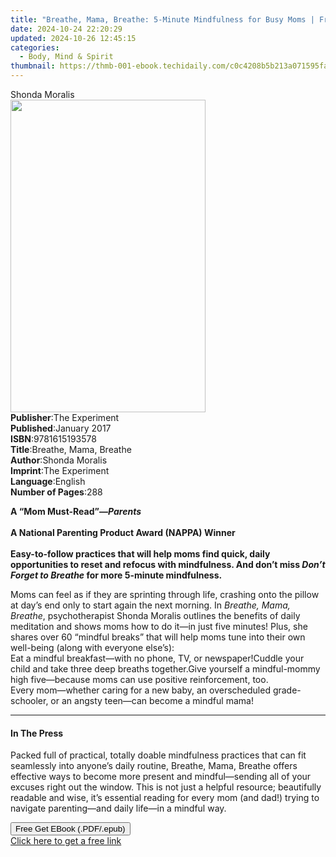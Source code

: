 ```yaml
---
title: "Breathe, Mama, Breathe: 5-Minute Mindfulness for Busy Moms | Free Book"
date: 2024-10-24 22:20:29
updated: 2024-10-26 12:45:15
categories:
  - Body, Mind & Spirit
thumbnail: https://thmb-001-ebook.techidaily.com/c0c4208b5b213a071595fafbcb879cd6400375bbbd98657b5e0c3069ca4fb670.jpg
---
```

<main id="book-container">
  <div class="flex flex-col">
    <div class="book-brief flex-1 py-6 px-4 sm:p-6 md:py-10 md:px-8">
      <!-- brief-->
      <div class="book-brief-main">Shonda Moralis</div>
    </div>
    <div
      class="book-meta-info flex-1 grid gap-4 col-start-1 col-end-3 row-start-1 sm:mb-6 sm:grid-cols-4 lg:gap-6 lg:col-start-2 lg:row-end-6 lg:row-span-6 lg:mb-0"
    >
      <div
        class="book-meta-info-left place-content-center mt-4 p-4 text-sm leading-6 col-start-2 col-span-2 dark:text-slate-400"
      >
        <img
          class="w-full h-500 object-cover rounded-lg sm:h-255 sm:col-span-2 lg:col-span-full"
          src="https://img-001-ebook.techidaily.com/e748109606cf7dce349f42d59c3d612895eda93bc15db0360c8fe875c04954c0.jpg"
          alt=""
          width="312"
          height="500"
        />
      </div>
      <div
        class="book-meta-info-right mt-2 col-start-1 row-start-2 col-span-3 self-center"
      >
        <!-- meta data  -->
        <div class="flex flex-col px-4 md:px-8">
          <div class="flex-1">
            <strong>Publisher</strong>:<span class="px-2">The Experiment</span>
          </div>
          <div class="flex-1">
            <strong>Published</strong>:<span class="px-2">January 2017</span>
          </div>
          <div class="flex-1">
            <strong>ISBN</strong>:<span class="px-2">9781615193578</span>
          </div>
          <div class="flex-1">
            <strong>Title</strong>:<span class="px-2"
              >Breathe, Mama, Breathe</span
            >
          </div>
          <div class="flex-1">
            <strong>Author</strong>:<span class="px-2">Shonda Moralis</span>
          </div>
          <div class="flex-1">
            <strong>Imprint</strong>:<span class="px-2">The Experiment</span>
          </div>
          <div class="flex-1">
            <strong>Language</strong>:<span class="px-2">English</span>
          </div>
          <div class="flex-1">
            <strong>Number of Pages</strong>:<span class="px-2">288</span>
          </div>
        </div>
      </div>
    </div>
    <div class="book-description flex-1 py-6 px-4 sm:p-6 md:py-10 md:px-8">
      <div class="book-description-main">
        <div accordion-content="" id="description">
          <p>
            <strong
              >A “Mom Must-Read”—<i>Parents</i><br /><br />A National Parenting
              Product Award (NAPPA) Winner<br /><br />Easy-to-follow practices
              that will help moms find quick, daily opportunities to reset and
              refocus with mindfulness. And don’t miss
              <i>Don’t Forget to Breathe</i> for more 5-minute
              mindfulness.</strong
            >
          </p>
          Moms can feel as if they are sprinting through life, crashing onto the
          pillow at day’s end only to start again the next morning. In
          <i>Breathe, Mama, Breathe</i>, psychotherapist Shonda Moralis outlines
          the benefits of daily meditation and shows moms how to do it—in just
          five minutes! Plus, she shares over 60 “mindful breaks” that will help
          moms tune into their own well-being (along with everyone else’s):<br />Eat
          a mindful breakfast—with no phone, TV, or newspaper!Cuddle your child
          and take three deep breaths together.Give yourself a mindful-mommy
          high five—because moms can use positive reinforcement, too.<br />Every
          mom—whether caring for a new baby, an overscheduled grade-schooler, or
          an angsty teen—can become a mindful mama!
        </div>
        <div class="accordion-fader"></div>
      </div>
    </div>
    <div class="book-excerpts flex-1 py-6 px-4 sm:p-6 md:py-10 md:px-8">
      <!-- excerpts-->
      <div class="book-excerpts-main">
        <hr />
        <h4 class="placeholder placeholder-heading">
          <span>In The Press</span>
        </h4>
        <p>
          Packed full of practical, totally doable mindfulness practices that
          can fit seamlessly into anyone’s daily routine, Breathe, Mama, Breathe
          offers effective ways to become more present and mindful—sending all
          of your excuses right out the window. This is not just a helpful
          resource; beautifully readable and wise, it’s essential reading for
          every mom (and dad!) trying to navigate parenting—and daily life—in a
          mindful way.
        </p>
      </div>
    </div>
    <div
      class="book-about-author flex-1 py-6 px-4 sm:p-6 md:py-10 md:px-8"
    ></div>
    <div class="book-free-get flex-1 py-6 px-4 sm:p-6 md:py-10 md:px-8">
      <button
        id="btn-free-get"
        class="bg-blue-500 hover:bg-blue-700 text-white font-bold py-2 px-4 rounded"
      >
        Free Get EBook (.PDF/.epub)
      </button>
      <div id="countdown-display" class="px-2 text-lg mt-2"></div>
      <a
        id="free-link"
        class="hidden bg-blue-500 hover:bg-blue-700 text-white font-bold py-2 px-4 rounded"
        href="https://www.ebooks.com/en-us/book/211175276/breathe-mama-breathe-5-minute-mindfulness-for-busy-moms/shonda-moralis/"
        target="_blank"
        >Click here to get a free link</a
      >
    </div>
    <script>
      let countdownTime = 0;
      let countdownInterval = null;
      document
        .getElementById('btn-free-get')
        .addEventListener('click', startCountdown);
      function startCountdown() {
        countdownTime = new Date().getTime() + 60000 * 3;
        countdownInterval = setInterval(updateCountdown, 1000);
        document.getElementById('btn-free-get').disabled = true;
        document
          .getElementById('btn-free-get')
          .classList.add('bg-gray-500', 'cursor-not-allowed');
      }
      function updateCountdown() {
        let currentTime = new Date().getTime();
        let timeLeft = countdownTime - currentTime;
        let secondsLeft = Math.floor(timeLeft / 1000);
        document.getElementById('countdown-display').innerHTML =
          `Remaining time: ${secondsLeft} seconds.`;
        if (secondsLeft <= 0) {
          clearInterval(countdownInterval);
          document.getElementById('btn-free-get').classList.add('hidden');
          document.getElementById('free-link').classList.remove('hidden');
          document.getElementById('countdown-display').innerHTML = '';
        }
      }
    </script>
  </div>
</main>
